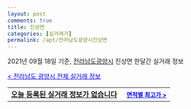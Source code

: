 ```yaml
---
layout: post
comments: true
title: 진상면
categories: [실거래가]
permalink: /apt/전라남도광양시진상면
---
```


2021년 09월 18일 기준, <a href="/apt/전라남도광양시">전라남도광양시</a> 진상면 한달간 실거래 정보

<a style="color: blue;" href="/apt/전라남도광양시">< 전라남도 광양시 전체 실거래 정보</a>
<!---- start ---->
<table>
  <tr>
    <td colspan="4" style="font-weight: bold;"><a href="/apt/전라남도광양시진상면{name_without_space}">오늘 등록된 실거래 정보가 없습니다</a> &nbsp;&nbsp;&nbsp; <a style="color: blue; font-size: smaller;" href="/apt/전라남도광양시진상면{name_without_space}">면적별 최고가 ></a></td>
  </tr>
    
</table>
<!---- end ---->
    